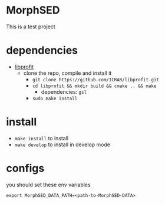 # MorphSED
This is a test project

# dependencies
* [libprofit](#https://github.com/ICRAR/libprofit)
  * clone the repo, compile and install it
    * `git clone https://github.com/ICRAR/libprofit.git`
    * `cd libprofit && mkdir build && cmake .. && make`
      * dependencies: `gsl`
    * `sudo make install`

# install
* `make install` to install
* `make develop` to install in develop mode

# configs

you should set these env variables
```
export MorphSED_DATA_PATH=<path-to-MorphSED-DATA>
```
